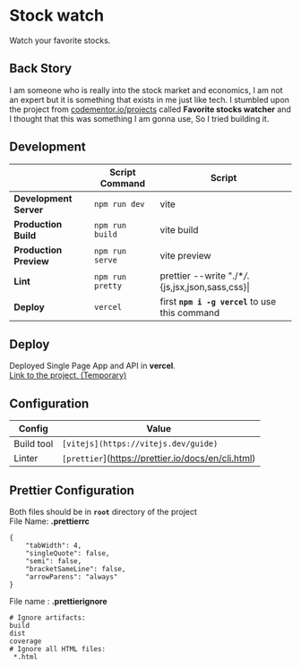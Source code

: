 # Stock watch

Watch your favorite stocks.

## Back Story

I am someone who is really into the stock market and economics, I am not an expert but it is something that exists in me just like tech. I stumbled upon the project from [codementor.io/projects](https://www.codementor.io/projects/web/favorite-stocks-watcher-b0wexig802) called **Favorite stocks watcher** and I thought that this was something I am gonna use, So I tried building it.

## Development

|                        | Script Command   | Script                                              |
| ---------------------- | ---------------- | --------------------------------------------------- |
| **Development Server** | `npm run dev`    | vite                                                |
| **Production Build**   | `npm run build`  | vite build                                          |
| **Production Preview** | `npm run serve`  | vite preview                                        |
| **Lint**               | `npm run pretty` | prettier --write \"./\*_/_.{js,jsx,json,sass,css}\| |
| **Deploy**             | `vercel`         | first **`npm i -g vercel`** to use this command     |

## Deploy

Deployed Single Page App and API in **vercel**.<br/>
[Link to the project, (Temporary)](https://stock-watch-vitejs.vercel.app/)

## Configuration

| Config     | Value                                              |
| ---------- | -------------------------------------------------- |
| Build tool | `[vitejs](https://vitejs.dev/guide)`               |
| Linter     | `[prettier`](https://prettier.io/docs/en/cli.html) |

## Prettier Configuration

Both files should be in **`root`** directory of the project
<br/>
File Name: **.prettierrc**

    {
        "tabWidth": 4,
        "singleQuote": false,
        "semi": false,
        "bracketSameLine": false,
        "arrowParens": "always"
    }

File name : **.prettierignore**

    # Ignore artifacts:
    build
    dist
    coverage
    # Ignore all HTML files:
     *.html
